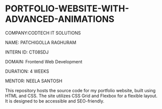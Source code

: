 # PORTFOLIO-WEBSITE-WITH-ADVANCED-ANIMATIONS

COMPANY:CODTECH IT SOLUTIONS

NAME: PATCHIGOLLA RAGHURAM

INTERN ID: CT08SDJ

DOMAIN: Frontend Web Development

DURATION: 4 WEEKS

MENTOR: NEELA SANTOSH

This repository hosts the source code for my portfolio website, built using HTML and CSS. The site utilizes CSS Grid and Flexbox for a flexible layout. It is designed to be accessible and SEO-friendly.


